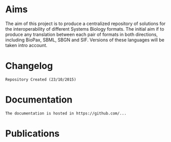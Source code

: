 # Aims
The aim of this project is to produce a centralized repository of solutions for the interoperability of different Systems Biology formats. The initial aim if to produce any translation between each pair of formats in both directions, including BioPax, SBML, SBGN and SIF. Versions of these languages will be taken intro account.

# Changelog

	Repository Created (23/10/2015)

# Documentation

	The documentation is hosted in https://github.com/...

# Publications


